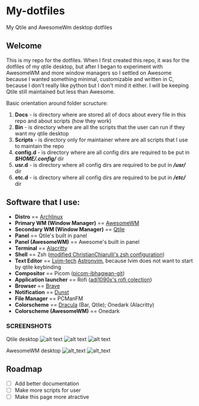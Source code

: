 # My-dotfiles

My Qtile and AwesomeWm desktop dotfiles

## Welcome

This is my repo for the dotfiles. When I first created this repo, it was for the dotfiles of my qtile desktop, but after
I began to experiment with AwesomeWM and more window managers so I settled on Awesome because I wanted something
minimal, customizable and written in C, because I don't really like python but I don't mind it either. I will be keeping
Qtile still maintained but less than Awesome.

Basic orientation around folder scructure:

1. **Docs** - is directory where are stored all of docs about every file in this repo and about scripts (how they work)
2. **Bin** - is directory where are all the scripts that the user can run if they want my qtile desktop
3. **Scripts** - is directory only for maintainer where are all scripts that I use to maintain the repo
4. **config.d** - is directory where are all config dirs are required to be put in **_$HOME/.config/_** dir
5. **usr.d** - is directory where all config dirs are required to be put in **_/usr/_** dir
6. **etc.d** - is directory where all config dirs are required to be put in **_/etc/_** dir

## Software that I use:

-   **Distro** == [Archlinux](https://archlinux.org/)
-   **Primary WM (Window Manager)** == [AwesomeWM](https://awesomewm.org/)
-   **Secondary WM (Window Manager)** == [Qtile](https://qtile.org/)
-   **Panel** == Qtile's built in panel
-   **Panel (AwesomeWM)** == Awesome's built in panel
-   **Terminal** == [Alacritty](https://alacritty.org/)
-   **Shell** == Zsh
    ([modified ChristianChiarulli's zsh configuration](https://github.com/ChristianChiarulli/Machfiles/tree/master/zsh))
-   **Text Editor** == [Lvim-tech](https://github.com/lvim-tech/lvim) [Astronvim](https://astronvim.github.io/), because
    lvim does not want to start by qtile keybinding
-   **Compositor** == Picom ([picom-ibhagwan-git](https://github.com/ibhagwan/picom))
-   **Application launcher** == Rofi ([adi1090x's rofi colection](https://github.com/adi1090x/rofi))
-   **Browser** == [Brave](https://brave.com)
-   **Notification** == [Dunst](https://dunst-project.org/)
-   **File Manager** == PCManFM
-   **Colorscheme** == [Dracula](https://draculatheme.com) (Bar, Qtile); Onedark (Alacritty)
-   **Colorscheme (AwesomeWM)** == Onedark

### SCREENSHOTS

Qtile desktop ![alt text](https://github.com/coevoe/My-dotfiles/blob/main/Screenshots/Screenshot.png)
![alt text](https://github.com/coevoe/My-dotfiles/blob/main/Screenshots/Screenshot1.png)
![alt text](https://github.com/coevoe/My-dotfiles/blob/main/Screenshots/Screenshot2.png)

AwesomeWM desktop ![alt_text](https://github.com/coevoe/My-dotfiles/blob/main/Screenshots/Screenshot_awesome.png)
![alt_text](https://github.com/coevoe/My-dotfiles/blob/main/Screenshots/Screenshot_awesome1.png)

## Roadmap

-   [ ] Add better documentation
-   [ ] Make more scripts for user
-   [ ] Make this page more atractive
